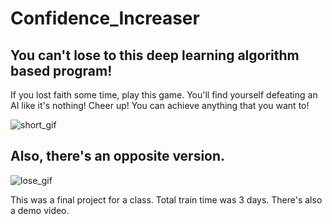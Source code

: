 # Confidence_Increaser
## You can't lose to this deep learning algorithm based program!
If you lost faith some time, play this game. You'll find yourself defeating an AI like it's nothing! 
Cheer up! You can achieve anything that you want to!

![short_gif](https://user-images.githubusercontent.com/56227873/110602746-40c11900-81c1-11eb-9403-35100bce1053.gif)

## Also, there's an opposite version.

![lose_gif](https://user-images.githubusercontent.com/56227873/110605371-05741980-81c4-11eb-99b6-2d59ab59ef7c.gif)

This was a final project for a class. Total train time was 3 days.
There's also a demo video.
